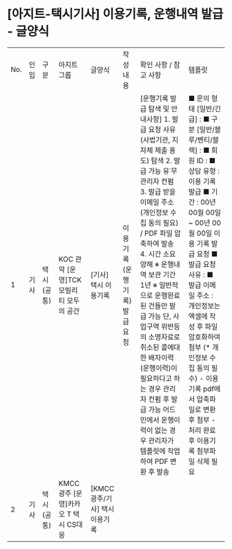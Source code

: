# [아지트-택시기사] 이용기록, 운행내역 발급 - 글양식

|  |  |  |  |  |  |  |  |
| --- | --- | --- | --- | --- | --- | --- | --- |
| No. | 인입 | 구분 | 아지트 그룹 | 글양식 | 작성 내용 | 확인 사항 / 참고 사항 | 템플릿 |
| 1 | 기사 | 택시(공통) | KOC 관악  [운영]TCK 모빌리티 모두의 공간 | [기사] 택시 이용기록 | 이용기록(운행기록) 발급 요청 | [운행기록 발급 탐색 및 안내사항] 1. 발급 요청 사유 (사법기관, 지자체 제출 용도) 탐색  2. 발급 가능 유˙무 관리자 컨펌 3. 발급 받을 이메일 주소 (개인정보 수집 동의 필요) / PDF 파일 압축하여 발송 4. 시간 소요 양해  ※ 운행내역 보관 기간 1년 ※ 일반적으로 운행완료된 건들만 발급 가능 단, 사업구역 위반등의 소명자료로 취소된 콜에대한 배차이력(운행이력)이 필요하다고 하는 경우 관리자 컨펌 후 발급 가능 어드민에서 운행이력이 없는 경우 관리자가 템플릿에 작업하여 PDF 변환 후 발송 | ■ 문의 형태 [일반/긴급] : ■ 구분 [일반/블루/벤티/블랙] : ■ 회원 ID : ■ 상담 유형 : 이용 기록 발급  ■ 기간 : 00년 00월 00일 ~ 00년 00월 00일 이용 기록 발급 요청 ■ 발급 요청 사유 : ■ 발급 이메일 주소 : 개인정보는 엑셀에 작성 후 파일 암호화하여 첨부 (\* 개인정보 수집 동의 필수)  - 이용 기록 pdf에서 압축파일로 변환 후 첨부 - 처리 완료 후 이용기록 첨부파일 삭제 필요 |
| 2 | 기사 | 택시(공통) | KMCC 광주  [운영]카카오 T 택시 CS대응 | [KMCC 광주/기사] 택시 이용기록 |